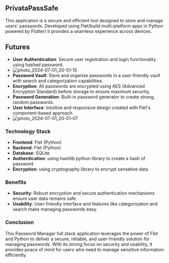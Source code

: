 ## PrivataPassSafe

This application is a secure and efficient tool designed to store and manage users' passwords. 
Developed using Flet(build multi-platform apps in Python powered by Flutter) it provides a seamless experience across devices.

## Futures

- **User Authentication**: Secure user registration and login functionality using hashed password.
- ![photo_2024-07-01_20-51-15](https://github.com/SpellboundCoder/PrivatePassSafe/assets/161624068/b9b84008-3c6b-47f2-a27c-0f70e954410e)
- **Password Vault**: Store and organize passwords in a user-friendly vault with search and categorization capabilities.
- **Encryption**: All passwords are encrypted using AES (Advanced Encryption Standard) before storage to ensure maximum security.
- **Password Generation**: Built-in password generator to create strong, random passwords.
- **User Interface**: Intuitive and responsive design created with Flet's component-based approach.
- ![photo_2024-07-01_20-51-07](https://github.com/SpellboundCoder/PrivatePassSafe/assets/161624068/9e679150-2c1b-4942-96e4-6fe01a3d25eb)


### Technology Stack

- **Frontend**: Flet (Python)
- **Backend**: Flet (Python)
- **Database**: SQLite
- **Authentication**: using hashlib python library to create a hash of password
- **Encryption**: using cryptography library to encrypt sensetive data 

### Benefits

- **Security**: Robust encryption and secure authentication mechanisms ensure user data remains safe.
- **Usability**: User-friendly interface and features like categorization and search make managing passwords easy.

### Conclusion

This Password Manager full stack application leverages the power of Flet and Python to deliver a secure, reliable, and user-friendly solution for managing passwords. 
With its strong focus on security and usability, it provides peace of mind for users who need to manage sensitive information efficiently.

